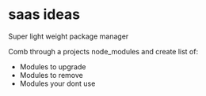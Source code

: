 # saas ideas

Super light weight package manager



Comb through a projects node_modules and create list of:

- Modules to upgrade
- Modules to remove
- Modules your dont use